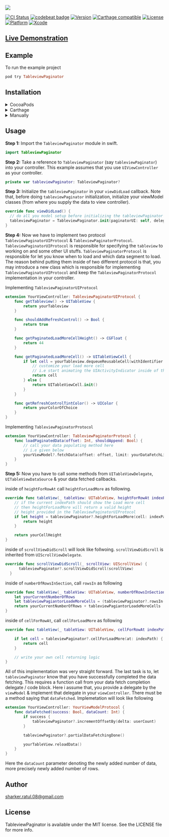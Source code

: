 <img src="https://github.com/ratulSharker/TableviewPaginator/blob/master/images/Banner.jpg?raw=true"></img>

[![CI Status](https://travis-ci.org/ratulSharker/TableviewPaginator.svg?branch=master)](https://travis-ci.org/ratulSharker/TableviewPaginator)
[![codebeat badge](https://codebeat.co/badges/e213907a-a6a3-4b9b-bca2-aad36067a9b7)](https://codebeat.co/projects/github-com-ratulsharker-tableviewpaginator-master)
[![Version](https://img.shields.io/cocoapods/v/TableviewPaginator.svg?style=flat)](https://cocoapods.org/pods/TableviewPaginator)
[![Carthage compatible](https://img.shields.io/badge/Carthage-Compatible-brightgreen.svg?style=flat)](https://github.com/Carthage/Carthage)
[![License](https://img.shields.io/cocoapods/l/TableviewPaginator.svg?style=flat)](https://cocoapods.org/pods/TableviewPaginator)
[![Platform](https://img.shields.io/cocoapods/p/TableviewPaginator.svg?style=flat)](https://cocoapods.org/pods/TableviewPaginator)
[![Xcode](https://img.shields.io/badge/Xcode-9.4-blue.svg)](https://developer.apple.com/xcode)

## <a href="https://appetize.io/embed/7799zdgrhftqg8b2gpc73n4ct8?device=iphone6s&scale=75&orientation=portrait&osVersion=11.4">Live Demonstration</a>

## Example

To run the example project

```ruby
pod try TableviewPaginator
```

## Installation

<details>
<summary>CocoaPods</summary>
</br>
<p>TableviewPaginator is available through <a href="https://cocoapods.org">CocoaPods</a>. To install
it, simply add the following line to your <code>Podfile</code>:</p>

<pre>
<code class='ruby language-ruby'>pod 'TableviewPaginator' </code></pre>
</details>

<details>
<summary>Carthage</summary>
</br>
<p>TableviewPaginator is available throguh <a href="https://github.com/Carthage/Carthage">Carthage</a>, specify it in your <code>Cartfile</code>:</p>

<pre><code class="ogdl language-ogdl">github "ratulSharker/TableviewPaginator" ~&gt; 0.1.0
</code></pre>
</details>

<details>
<summary>Manually</summary>
</br>
<p>Add the <a href="https://github.com/ratulSharker/TableviewPaginator/blob/master/TableviewPaginator/Classes/TableviewPaginator.swift">TableviewPaginator.swift</a> file to your Xcode project and you are good to go.</p>
</details>

## Usage

<b>Step 1:</b> Import the `TableviewPaginator` module in swift.

```swift
import TableviewPaginator
```

<b>Step 2:</b> Take a reference to `TableviewPaginator` (say `tableviewPaginator`) into your controller. This example assumes that you use `UIViewController` as your controller.

```swift
private var tableviewPaginator: TableviewPaginator?
```

<b>Step 3:</b> Initialize the `tableviewPaginator` in your `viewDidLoad` callback. Note that, before doing `tableviewPaginator` initialization, initialize your viewModel classes (from where you supply the data to view controller).

```swift
override func viewDidLoad() {
  // do all you model setup before initializing the tableviewPaginator
  tableviewPaginator = TableviewPaginator.init(paginatorUI: self, delegate: self)
}
```

<b>Step 4:</b> Now we have to implement two protocol `TableviewPaginatorUIProtocol` & `TableviewPaginatorProtocol`. `TableviewPaginatorUIProtocol` is responsible for specifying the `tableview` to working on and some other UI stuffs. `TableviewPaginatorProtocol` is responsible for let you know when to load and which data segment to load. The reason behind putting them inside of two different protocol is that, you may introduce a new class which is responsible for implementing `TableviewPaginatorUIProtocol` and keep the `TableviewPaginatorProtocol` implementation in your controller.

Implementing `TableviewPaginatorUIProtocol`

```swift
extension YourViewController: TableviewPaginatorUIProtocol {
    func getTableview() -> UITableView {
        return yourTableview
    }

    func shouldAddRefreshControl() -> Bool {
        return true
    }

    func getPaginatedLoadMoreCellHeight() -> CGFloat {
        return 44
    }

    func getPaginatedLoadMoreCell() -> UITableViewCell {
        if let cell = yourTableview.dequeueReusableCell(withIdentifier: "YOUR_LOAD_MORE_CELL_IDENTIFIER") as? YourLoadMoreCell {
            // customize your load more cell
            // i.e start animating the UIActivityIndicator inside of the cell
            return cell
        } else {
            return UITableViewCell.init()
        }
    }

    func getRefreshControlTintColor() -> UIColor {
        return yourColorOfChoice
    }
}
```

Implementing `TableviewPaginatorProtocol`

```swift
extension YourViewController: TableviewPaginatorProtocol {
    func loadPaginatedData(offset: Int, shouldAppend: Bool) {
        // call your data populating method here
        // i.e given below
        yourViewModel?.fetchData(offset: offset, limit: yourDataFetchLimit, shouldAppend: shouldAppend)
    }
}
```

<b>Step 5:</b> Now you have to call some methods from `UITableViewDelegate`, `UITableViewDataSource` & your data fetched callbacks.

inside of `heightForRowAt` call `heightForLoadMore` as following.

```swift
override func tableView(_ tableView: UITableView, heightForRowAt indexPath: IndexPath) -> CGFloat {
    // if the current indexPath should show the Load more cell
    // then heightForLoadMore will return a valid height
    // height provided in the TableviewPaginatorUIProtocol
    if let height = tableviewPaginator?.heightForLoadMore(cell: indexPath) {
        return height
    }

    return yourCellHeight
}
```

inside of `scrollViewDidScroll` will look like follwoing. `scrollViewDidScroll` is inherited from `UIScrollViewDelegate`.

```swift
override func scrollViewDidScroll(_ scrollView: UIScrollView) {
      tableviewPaginator?.scrollViewDidScroll(scrollView)
  }
```

inside of `numberOfRowsInSection`, call `rowsIn` as following

```swift
override func tableView(_ tableView: UITableView, numberOfRowsInSection section: Int) -> Int {
    let yourCurrentNumberOfRows
    let tableviewPagiantorLoadeMoreCells = (tableviewPaginator?.rowsIn(section: section) ?? 0)
    return yourCurrentNumberOfRows + tableviewPagiantorLoadeMoreCells
}
```

inside of `cellForRowAt`, call `cellForLoadMore` as following
```swift
override func tableView(_ tableView: UITableView, cellForRowAt indexPath: IndexPath) -> UITableViewCell {

    if let cell = tableviewPaginator?.cellForLoadMore(at: indexPath) {
        return cell
    }

    // write your own cell returning logic
}
```

All of this implementation was very straight forward. The last task is to, let `tableviewPaginator` know that you have successfully completed the data fetching. This requires a function call from your data fetch completion delegate / code block. Here i assume that, you provide a delegate by the `viewModel` & implement that delegate in your `viewController`. There must be a method saying that `dataFetched`. Implemetation will look like following

```swift
extension YourViewController: YourViewModelProtocol {
    func dataFetched(success: Bool, dataCount: Int) {
        if success {
            tableviewPaginator?.incrementOffsetBy(delta: userCount)
        }

        tableviewPaginator?.partialDataFetchingDone()

        yourTableView.reloadData()
    }
}
```
Here the `dataCount` parameter denoting the newly added number of data, more precisely newly added number of rows.

## Author

sharker.ratul.08@gmail.com

## License

TableviewPaginator is available under the MIT license. See the LICENSE file for more info.
